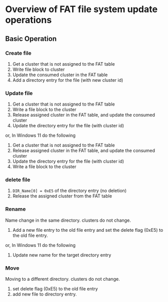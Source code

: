 # Overview of FAT file system update operations

## Basic Operation

### Create file

1. Get a cluster that is not assigned to the FAT table
2. Write file block to cluster
3. Update the consumed cluster in the FAT table
4. Add a directory entry for the file (with new cluster id)

### Update file

1. Get a cluster that is not assigned to the FAT table
2. Write a file block to the cluster
3. Release assigned cluster in the FAT table, and update the consumed cluster
4. Update the directory entry for the file (with cluster id)

or, In Windows 11 do the following

1. Get a cluster that is not assigned to the FAT table
2. Release assigned cluster in the FAT table, and update the consumed cluster
3. Update the directory entry for the file (with cluster id)
4. Write a file block to the cluster

### delete file

1. `DIR_Name[0] = 0xE5` of the directory entry (no deletion)
2. Release the assigned cluster from the FAT table

### Rename

Name change in the same directory. clusters do not change.

1. Add a new file entry to the old file entry and set the delete flag (0xE5) to the old file entry.

or, In Windows 11 do the following

1. Update new name for the target directory entry

### Move

Moving to a different directory. clusters do not change.

1. set delete flag (0xE5) to the old file entry
2. add new file to directory entry.
